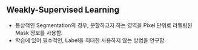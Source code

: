 

## Weakly-Supervised Learning 

- 통상적인 Segmentation의 경우, 분할하고자 하는 영역을 Pixel 단위로 라벨링된 Mask 정보를 사용함. 
- 학습에 있어 필수적인, Label을 최대한 사용하지 않는 방법을 연구함.



